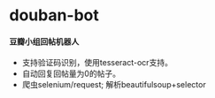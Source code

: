 # douban-bot

#### 豆瓣小组回帖机器人
* 支持验证码识别，使用tesseract-ocr支持。
* 自动回复回帖量为0的帖子。
* 爬虫selenium/request; 解析beautifulsoup+selector
